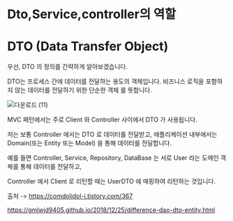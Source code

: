 Dto,Service,controller의 역할
===


DTO (Data Transfer Object)
=====

우선, DTO 의 정의를 간략하게 알아보겠습니다.

DTO는 프로세스 간에 데이터를 전달하는 용도의 객체입니다. 비즈니스 로직을 포함하지 않는 데이터를 전달하기 위한 단순한 객체 를 뜻합니다.

![다운로드 (11)](https://user-images.githubusercontent.com/100178951/230107798-b98e72a8-5f79-4f1f-8894-ef63b6bfecf5.png)

MVC 패턴에서는 주로 Client 와 Controller 사이에서 DTO 가 사용됩니다.

저는 보통 Controller 에서는 DTO 로 데이터를 전달받고, 애플리케이션 내부에서는 Domain(또는 Entity 또는 Model) 을 통해 데이터를 전달합니다.

 

예를 들면 Controller, Service, Repository, DataBase 는 서로 User 라는 도메인 객체를 통해 데이터를 전달하고,

Controller 에서 Client 로 리턴할 때는 UserDTO 에 매핑하여 리턴하는 것입니다.

 

출처 -> https://comdolidol-i.tistory.com/367

https://gmlwjd9405.github.io/2018/12/25/difference-dao-dto-entity.html
